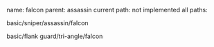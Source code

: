 name: falcon
parent: assassin
current path: not implemented
all paths:

  basic/sniper/assassin/falcon

  basic/flank guard/tri-angle/falcon

